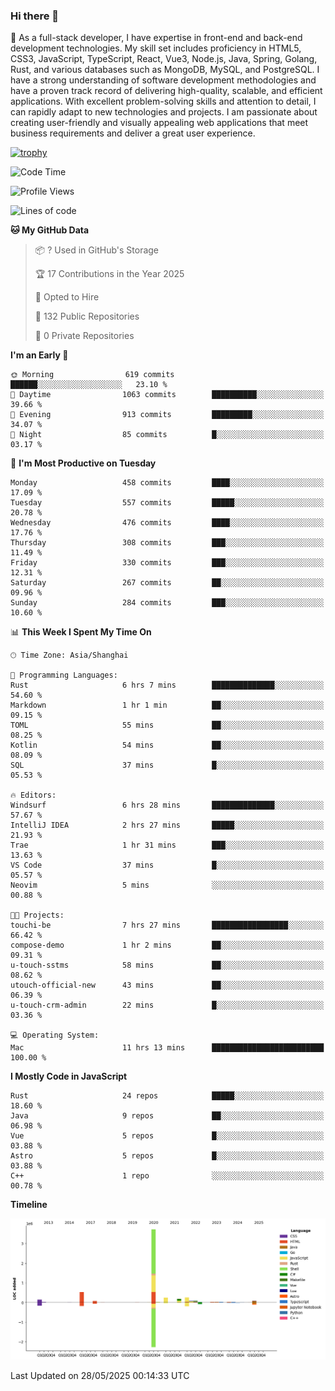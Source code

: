 ### Hi there 👋

🌱 As a full-stack developer, I have expertise in front-end and back-end development technologies. My skill set includes proficiency in HTML5, CSS3, JavaScript, TypeScript, React, Vue3, Node.js, Java, Spring, Golang, Rust, and various databases such as MongoDB, MySQL, and PostgreSQL. I have a strong understanding of software development methodologies and have a proven track record of delivering high-quality, scalable, and efficient applications. With excellent problem-solving skills and attention to detail, I can rapidly adapt to new technologies and projects. I am passionate about creating user-friendly and visually appealing web applications that meet business requirements and deliver a great user experience.

[![trophy](https://github-profile-trophy.vercel.app/?username=elton&rank=SECRET,SSS,SS,S,AAA,AA,A&theme=onedark&no-frame=true&margin-w=10)](https://github.com/ryo-ma/github-profile-trophy)

<!--START_SECTION:waka-->
![Code Time](http://img.shields.io/badge/Code%20Time-1%2C666%20hrs%204%20mins-blue)

![Profile Views](http://img.shields.io/badge/Profile%20Views-1-blue)

![Lines of code](https://img.shields.io/badge/From%20Hello%20World%20I%27ve%20Written-5.7%20million%20lines%20of%20code-blue)

**🐱 My GitHub Data** 

> 📦 ? Used in GitHub's Storage 
 > 
> 🏆 17 Contributions in the Year 2025
 > 
> 💼 Opted to Hire
 > 
> 📜 132 Public Repositories 
 > 
> 🔑 0 Private Repositories 
 > 
**I'm an Early 🐤** 

```text
🌞 Morning                619 commits         ██████░░░░░░░░░░░░░░░░░░░   23.10 % 
🌆 Daytime                1063 commits        ██████████░░░░░░░░░░░░░░░   39.66 % 
🌃 Evening                913 commits         █████████░░░░░░░░░░░░░░░░   34.07 % 
🌙 Night                  85 commits          █░░░░░░░░░░░░░░░░░░░░░░░░   03.17 % 
```
📅 **I'm Most Productive on Tuesday** 

```text
Monday                   458 commits         ████░░░░░░░░░░░░░░░░░░░░░   17.09 % 
Tuesday                  557 commits         █████░░░░░░░░░░░░░░░░░░░░   20.78 % 
Wednesday                476 commits         ████░░░░░░░░░░░░░░░░░░░░░   17.76 % 
Thursday                 308 commits         ███░░░░░░░░░░░░░░░░░░░░░░   11.49 % 
Friday                   330 commits         ███░░░░░░░░░░░░░░░░░░░░░░   12.31 % 
Saturday                 267 commits         ██░░░░░░░░░░░░░░░░░░░░░░░   09.96 % 
Sunday                   284 commits         ███░░░░░░░░░░░░░░░░░░░░░░   10.60 % 
```


📊 **This Week I Spent My Time On** 

```text
🕑︎ Time Zone: Asia/Shanghai

💬 Programming Languages: 
Rust                     6 hrs 7 mins        ██████████████░░░░░░░░░░░   54.60 % 
Markdown                 1 hr 1 min          ██░░░░░░░░░░░░░░░░░░░░░░░   09.15 % 
TOML                     55 mins             ██░░░░░░░░░░░░░░░░░░░░░░░   08.25 % 
Kotlin                   54 mins             ██░░░░░░░░░░░░░░░░░░░░░░░   08.09 % 
SQL                      37 mins             █░░░░░░░░░░░░░░░░░░░░░░░░   05.53 % 

🔥 Editors: 
Windsurf                 6 hrs 28 mins       ██████████████░░░░░░░░░░░   57.67 % 
IntelliJ IDEA            2 hrs 27 mins       █████░░░░░░░░░░░░░░░░░░░░   21.93 % 
Trae                     1 hr 31 mins        ███░░░░░░░░░░░░░░░░░░░░░░   13.63 % 
VS Code                  37 mins             █░░░░░░░░░░░░░░░░░░░░░░░░   05.57 % 
Neovim                   5 mins              ░░░░░░░░░░░░░░░░░░░░░░░░░   00.88 % 

🐱‍💻 Projects: 
touchi-be                7 hrs 27 mins       █████████████████░░░░░░░░   66.42 % 
compose-demo             1 hr 2 mins         ██░░░░░░░░░░░░░░░░░░░░░░░   09.31 % 
u-touch-sstms            58 mins             ██░░░░░░░░░░░░░░░░░░░░░░░   08.62 % 
utouch-official-new      43 mins             ██░░░░░░░░░░░░░░░░░░░░░░░   06.39 % 
u-touch-crm-admin        22 mins             █░░░░░░░░░░░░░░░░░░░░░░░░   03.36 % 

💻 Operating System: 
Mac                      11 hrs 13 mins      █████████████████████████   100.00 % 
```

**I Mostly Code in JavaScript** 

```text
Rust                     24 repos            █████░░░░░░░░░░░░░░░░░░░░   18.60 % 
Java                     9 repos             ██░░░░░░░░░░░░░░░░░░░░░░░   06.98 % 
Vue                      5 repos             █░░░░░░░░░░░░░░░░░░░░░░░░   03.88 % 
Astro                    5 repos             █░░░░░░░░░░░░░░░░░░░░░░░░   03.88 % 
C++                      1 repo              ░░░░░░░░░░░░░░░░░░░░░░░░░   00.78 % 
```



**Timeline**

![Lines of Code chart](https://raw.githubusercontent.com/elton/elton/main/assets/bar_graph.png)


 Last Updated on 28/05/2025 00:14:33 UTC
<!--END_SECTION:waka-->

<!--
**elton/elton** is a ✨ _special_ ✨ repository because its `README.md` (this file) appears on your GitHub profile.

Here are some ideas to get you started:

- 🔭 I’m currently working on ...
- 🌱 I’m currently learning ...
- 👯 I’m looking to collaborate on ...
- 🤔 I’m looking for help with ...
- 💬 Ask me about ...
- 📫 How to reach me: ...
- 😄 Pronouns: ...
- ⚡ Fun fact: ...
-->
